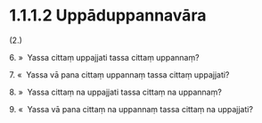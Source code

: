 # 1.1.1.2 Uppāduppannavāra

(2.)

6\. »  Yassa cittaṃ uppajjati tassa cittaṃ uppannaṃ?

7\. «  Yassa vā pana cittaṃ uppannaṃ tassa cittaṃ uppajjati?

8\. »  Yassa cittaṃ na uppajjati tassa cittaṃ na uppannaṃ?

9\. «  Yassa vā pana cittaṃ na uppannaṃ tassa cittaṃ na uppajjati?
